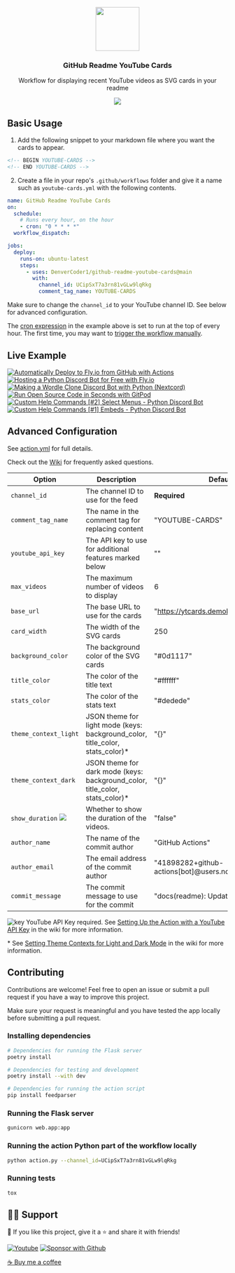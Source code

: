<p align="center">
  <img src="https://user-images.githubusercontent.com/20955511/189236319-b20eb901-aec0-4d6b-9b4a-944bd2c322d7.png" width="100px"/>
  <h3 align="center">GitHub Readme YouTube Cards</h3>
</p>

<p align="center">
  Workflow for displaying recent YouTube videos as SVG cards in your readme
</p>

<p align="center">
  <a href="https://discord.gg/fPrdqh3Zfu" alt="Discord" title="Dev Pro Tips Discussion & Support Server">
    <img src="https://img.shields.io/discord/819650821314052106?color=7289DA&logo=discord&logoColor=white&style=for-the-badge"/></a>
</p>

## Basic Usage

1. Add the following snippet to your markdown file where you want the cards to appear.

```html
<!-- BEGIN YOUTUBE-CARDS -->
<!-- END YOUTUBE-CARDS -->
```

2. Create a file in your repo's `.github/workflows` folder and give it a name such as `youtube-cards.yml` with the following contents.

<!-- prettier-ignore-start -->
```yml
name: GitHub Readme YouTube Cards
on:
  schedule:
    # Runs every hour, on the hour
    - cron: "0 * * * *"
  workflow_dispatch:

jobs:
  deploy:
    runs-on: ubuntu-latest
    steps:
      - uses: DenverCoder1/github-readme-youtube-cards@main
        with:
          channel_id: UCipSxT7a3rn81vGLw9lqRkg
          comment_tag_name: YOUTUBE-CARDS
```
<!-- prettier-ignore-end -->

Make sure to change the `channel_id` to your YouTube channel ID. See below for advanced configuration.

The [cron expression](https://crontab.cronhub.io/) in the example above is set to run at the top of every hour. The first time, you may want to [trigger the workflow manually](https://github.com/DenverCoder1/github-readme-youtube-cards/wiki/Running-the-GitHub-Action-Manually).

## Live Example

<!-- prettier-ignore-start -->
<!-- BEGIN EXAMPLE-YOUTUBE-CARDS -->
[![Automatically Deploy to Fly.io from GitHub with Actions](https://ytcards.demolab.com/?id=6u9BrDaSHJc&title=Automatically+Deploy+to+Fly.io+from+GitHub+with+Actions&timestamp=1661864404&width=250&background_color=%230d1117&title_color=%23ffffff&stats_color=%23dedede&duration=312 "Automatically Deploy to Fly.io from GitHub with Actions")](https://www.youtube.com/watch?v=6u9BrDaSHJc) [![Hosting a Python Discord Bot for Free with Fly.io](https://ytcards.demolab.com/?id=J7Fm7MdZn_E&title=Hosting+a+Python+Discord+Bot+for+Free+with+Fly.io&timestamp=1661708747&width=250&background_color=%230d1117&title_color=%23ffffff&stats_color=%23dedede&duration=403 "Hosting a Python Discord Bot for Free with Fly.io")](https://www.youtube.com/watch?v=J7Fm7MdZn_E) [![Making a Wordle Clone Discord Bot with Python (Nextcord)](https://ytcards.demolab.com/?id=0p_eQGKFY3I&title=Making+a+Wordle+Clone+Discord+Bot+with+Python+%28Nextcord%29&timestamp=1643900217&width=250&background_color=%230d1117&title_color=%23ffffff&stats_color=%23dedede&duration=2115 "Making a Wordle Clone Discord Bot with Python (Nextcord)")](https://www.youtube.com/watch?v=0p_eQGKFY3I) [![Run Open Source Code in Seconds with GitPod](https://ytcards.demolab.com/?id=Mt_Bsj6K9Lw&title=Run+Open+Source+Code+in+Seconds+with+GitPod&timestamp=1642108413&width=250&background_color=%230d1117&title_color=%23ffffff&stats_color=%23dedede&duration=578 "Run Open Source Code in Seconds with GitPod")](https://www.youtube.com/watch?v=Mt_Bsj6K9Lw) [![Custom Help Commands [#2] Select Menus - Python Discord Bot](https://ytcards.demolab.com/?id=xsA5QAkr-04&title=Custom+Help+Commands+%5B%232%5D+Select+Menus+-+Python+Discord+Bot&timestamp=1633051808&width=250&background_color=%230d1117&title_color=%23ffffff&stats_color=%23dedede&duration=1188 "Custom Help Commands [#2] Select Menus - Python Discord Bot")](https://www.youtube.com/watch?v=xsA5QAkr-04) [![Custom Help Commands [#1] Embeds - Python Discord Bot](https://ytcards.demolab.com/?id=TzR8At0SFQI&title=Custom+Help+Commands+%5B%231%5D+Embeds+-+Python+Discord+Bot&timestamp=1632947582&width=250&background_color=%230d1117&title_color=%23ffffff&stats_color=%23dedede&duration=1245 "Custom Help Commands [#1] Embeds - Python Discord Bot")](https://www.youtube.com/watch?v=TzR8At0SFQI)
<!-- END EXAMPLE-YOUTUBE-CARDS -->
<!-- prettier-ignore-end -->

## Advanced Configuration

See [action.yml](https://github.com/DenverCoder1/github-readme-youtube-cards/blob/main/action.yml) for full details.

Check out the [Wiki](https://github.com/DenverCoder1/github-readme-youtube-cards/wiki) for frequently asked questions.

| Option                   | Description                                                                    | Default                                                 |
| ------------------------ | ------------------------------------------------------------------------------ | ------------------------------------------------------- |
| `channel_id`             | The channel ID to use for the feed                                             | **Required**                                            |
| `comment_tag_name`       | The name in the comment tag for replacing content                              | "YOUTUBE-CARDS"                                         |
| `youtube_api_key`        | The API key to use for additional features marked below                        | ""                                                      |
| `max_videos`             | The maximum number of videos to display                                        | 6                                                       |
| `base_url`               | The base URL to use for the cards                                              | "https://ytcards.demolab.com/"                          |
| `card_width`             | The width of the SVG cards                                                     | 250                                                     |
| `background_color`       | The background color of the SVG cards                                          | "#0d1117"                                               |
| `title_color`            | The color of the title text                                                    | "#ffffff"                                               |
| `stats_color`            | The color of the stats text                                                    | "#dedede"                                               |
| `theme_context_light`    | JSON theme for light mode (keys: background_color, title_color, stats_color)\* | "{}"                                                    |
| `theme_context_dark`     | JSON theme for dark mode (keys: background_color, title_color, stats_color)\*  | "{}"                                                    |
| `show_duration` ![][key] | Whether to show the duration of the videos.                                    | "false"                                                 |
| `author_name`            | The name of the commit author                                                  | "GitHub Actions"                                        |
| `author_email`           | The email address of the commit author                                         | "41898282+github-actions[bot]@users.noreply.github.com" |
| `commit_message`         | The commit message to use for the commit                                       | "docs(readme): Update YouTube cards"                    |

![key][key] YouTube API Key required. See [Setting Up the Action with a YouTube API Key](https://github.com/DenverCoder1/github-readme-youtube-cards/wiki/Setting-Up-the-Action-with-a-YouTube-API-Key) in the wiki for more information.

\* See [Setting Theme Contexts for Light and Dark Mode](https://github.com/DenverCoder1/github-readme-youtube-cards/wiki/Setting-Theme-Contexts-for-Light-and-Dark-Mode) in the wiki for more information.

[key]: https://user-images.githubusercontent.com/20955511/189419733-84384135-c5c4-4a20-a439-f832d5ad5f5d.png

## Contributing

Contributions are welcome! Feel free to open an issue or submit a pull request if you have a way to improve this project.

Make sure your request is meaningful and you have tested the app locally before submitting a pull request.

### Installing dependencies

```bash
# Dependencies for running the Flask server
poetry install

# Dependencies for testing and development
poetry install --with dev

# Dependencies for running the action script
pip install feedparser
```

### Running the Flask server

```bash
gunicorn web.app:app
```

### Running the action Python part of the workflow locally

```bash
python action.py --channel_id=UCipSxT7a3rn81vGLw9lqRkg
```

### Running tests

```bash
tox
```

## 🙋‍♂️ Support

💙 If you like this project, give it a ⭐ and share it with friends!

<p align="left">
  <a href="https://www.youtube.com/channel/UCipSxT7a3rn81vGLw9lqRkg?sub_confirmation=1"><img alt="Youtube" title="Youtube" src="https://img.shields.io/badge/-Subscribe-red?style=for-the-badge&logo=youtube&logoColor=white"/></a>
  <a href="https://github.com/sponsors/DenverCoder1"><img alt="Sponsor with Github" title="Sponsor with Github" src="https://img.shields.io/badge/-Sponsor-ea4aaa?style=for-the-badge&logo=github&logoColor=white"/></a>
</p>

[☕ Buy me a coffee](https://ko-fi.com/jlawrence)
